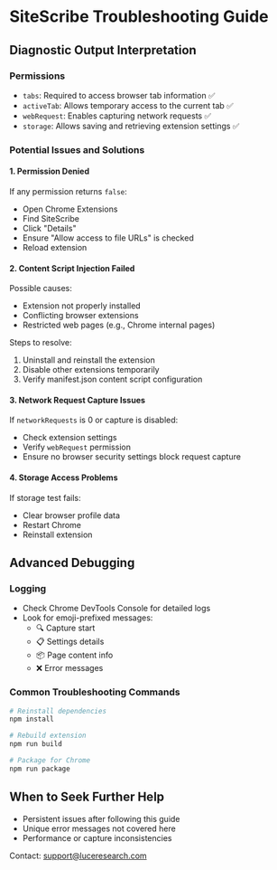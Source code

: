 # SiteScribe Troubleshooting Guide

## Diagnostic Output Interpretation

### Permissions
- `tabs`: Required to access browser tab information ✅
- `activeTab`: Allows temporary access to the current tab ✅
- `webRequest`: Enables capturing network requests ✅
- `storage`: Allows saving and retrieving extension settings ✅

### Potential Issues and Solutions

#### 1. Permission Denied
If any permission returns `false`:
- Open Chrome Extensions
- Find SiteScribe
- Click "Details"
- Ensure "Allow access to file URLs" is checked
- Reload extension

#### 2. Content Script Injection Failed
Possible causes:
- Extension not properly installed
- Conflicting browser extensions
- Restricted web pages (e.g., Chrome internal pages)

Steps to resolve:
1. Uninstall and reinstall the extension
2. Disable other extensions temporarily
3. Verify manifest.json content script configuration

#### 3. Network Request Capture Issues
If `networkRequests` is 0 or capture is disabled:
- Check extension settings
- Verify `webRequest` permission
- Ensure no browser security settings block request capture

#### 4. Storage Access Problems
If storage test fails:
- Clear browser profile data
- Restart Chrome
- Reinstall extension

## Advanced Debugging

### Logging
- Check Chrome DevTools Console for detailed logs
- Look for emoji-prefixed messages:
  - 🔍 Capture start
  - 📋 Settings details
  - 📦 Page content info
  - ❌ Error messages

### Common Troubleshooting Commands
```bash
# Reinstall dependencies
npm install

# Rebuild extension
npm run build

# Package for Chrome
npm run package
```

## When to Seek Further Help
- Persistent issues after following this guide
- Unique error messages not covered here
- Performance or capture inconsistencies

Contact: support@luceresearch.com
